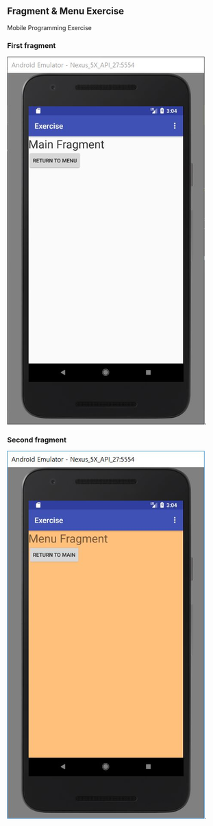 ## Fragment & Menu Exercise
Mobile Programming Exercise 

### First fragment
![Demo](https://github.com/PhilipBox/TIL/blob/master/Mobile_Programming/0416/Fragment%26Menu/simul_1-1.JPG).


### Second fragment
![Demo](https://github.com/PhilipBox/TIL/blob/master/Mobile_Programming/0416/Fragment%26Menu/simul_1-2.JPG).